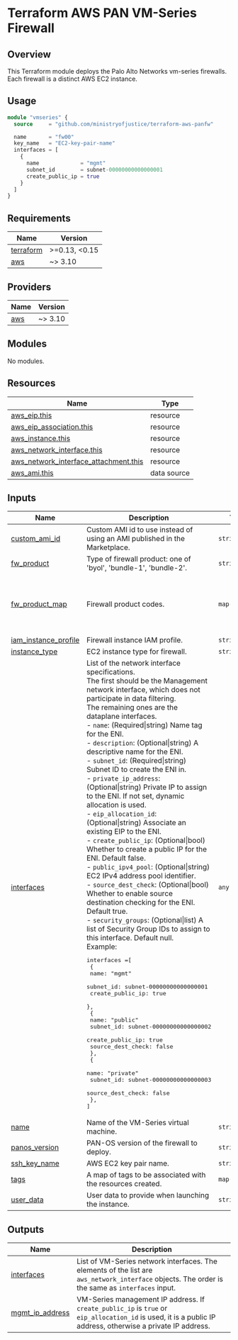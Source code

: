 # Terraform AWS PAN VM-Series Firewall

## Overview

This Terraform module deploys the Palo Alto Networks vm-series firewalls. Each firewall is a distinct AWS EC2 instance.

## Usage

```terraform
module "vmseries" {
  source     = "github.com/ministryofjustice/terraform-aws-panfw"

  name       = "fw00"
  key_name   = "EC2-key-pair-name"
  interfaces = [
    {
      name             = "mgmt"
      subnet_id        = subnet-00000000000000001
      create_public_ip = true
    }
  ]
}
```

<!-- BEGINNING OF PRE-COMMIT-TERRAFORM DOCS HOOK -->
## Requirements

| Name | Version |
|------|---------|
| <a name="requirement_terraform"></a> [terraform](#requirement\_terraform) | >=0.13, <0.15 |
| <a name="requirement_aws"></a> [aws](#requirement\_aws) | ~> 3.10 |

## Providers

| Name | Version |
|------|---------|
| <a name="provider_aws"></a> [aws](#provider\_aws) | ~> 3.10 |

## Modules

No modules.

## Resources

| Name | Type |
|------|------|
| [aws_eip.this](https://registry.terraform.io/providers/hashicorp/aws/latest/docs/resources/eip) | resource |
| [aws_eip_association.this](https://registry.terraform.io/providers/hashicorp/aws/latest/docs/resources/eip_association) | resource |
| [aws_instance.this](https://registry.terraform.io/providers/hashicorp/aws/latest/docs/resources/instance) | resource |
| [aws_network_interface.this](https://registry.terraform.io/providers/hashicorp/aws/latest/docs/resources/network_interface) | resource |
| [aws_network_interface_attachment.this](https://registry.terraform.io/providers/hashicorp/aws/latest/docs/resources/network_interface_attachment) | resource |
| [aws_ami.this](https://registry.terraform.io/providers/hashicorp/aws/latest/docs/data-sources/ami) | data source |

## Inputs

| Name | Description | Type | Default | Required |
|------|-------------|------|---------|:--------:|
| <a name="input_custom_ami_id"></a> [custom\_ami\_id](#input\_custom\_ami\_id) | Custom AMI id to use instead of using an AMI published in the Marketplace. | `string` | `null` | no |
| <a name="input_fw_product"></a> [fw\_product](#input\_fw\_product) | Type of firewall product: one of 'byol', 'bundle-1', 'bundle-2'. | `string` | `"byol"` | no |
| <a name="input_fw_product_map"></a> [fw\_product\_map](#input\_fw\_product\_map) | Firewall product codes. | `map(string)` | <pre>{<br>  "bundle-1": "6kxdw3bbmdeda3o6i1ggqt4km",<br>  "bundle-2": "806j2of0qy5osgjjixq9gqc6g",<br>  "byol": "6njl1pau431dv1qxipg63mvah"<br>}</pre> | no |
| <a name="input_iam_instance_profile"></a> [iam\_instance\_profile](#input\_iam\_instance\_profile) | Firewall instance IAM profile. | `string` | `null` | no |
| <a name="input_instance_type"></a> [instance\_type](#input\_instance\_type) | EC2 instance type for firewall. | `string` | `"m5.xlarge"` | no |
| <a name="input_interfaces"></a> [interfaces](#input\_interfaces) | List of the network interface specifications.<br>The first should be the Management network interface, which does not participate in data filtering.<br>The remaining ones are the dataplane interfaces.<br>- `name`: (Required\|string) Name tag for the ENI.<br>- `description`: (Optional\|string) A descriptive name for the ENI.<br>- `subnet_id`: (Required\|string) Subnet ID to create the ENI in.<br>- `private_ip_address`: (Optional\|string) Private IP to assign to the ENI. If not set, dynamic allocation is used.<br>- `eip_allocation_id`: (Optional\|string) Associate an existing EIP to the ENI.<br>- `create_public_ip`: (Optional\|bool) Whether to create a public IP for the ENI. Default false.<br>- `public_ipv4_pool`: (Optional\|string) EC2 IPv4 address pool identifier. <br>- `source_dest_check`: (Optional\|bool) Whether to enable source destination checking for the ENI. Default true.<br>- `security_groups`: (Optional\|list) A list of Security Group IDs to assign to this interface. Default null.<br>Example:<pre>interfaces =[<br>  {<br>    name: "mgmt"<br>    subnet_id: subnet-00000000000000001<br>    create_public_ip: true<br>  },<br>  {<br>    name: "public"<br>    subnet_id: subnet-00000000000000002<br>    create_public_ip: true<br>    source_dest_check: false<br>  },<br>  {<br>    name: "private"<br>    subnet_id: subnet-00000000000000003<br>    source_dest_check: false<br>  },<br>]</pre> | `any` | n/a | yes |
| <a name="input_name"></a> [name](#input\_name) | Name of the VM-Series virtual machine. | `string` | n/a | yes |
| <a name="input_panos_version"></a> [panos\_version](#input\_panos\_version) | PAN-OS version of the firewall to deploy. | `string` | `"9.1.9"` | no |
| <a name="input_ssh_key_name"></a> [ssh\_key\_name](#input\_ssh\_key\_name) | AWS EC2 key pair name. | `string` | n/a | yes |
| <a name="input_tags"></a> [tags](#input\_tags) | A map of tags to be associated with the resources created. | `map(any)` | `{}` | no |
| <a name="input_user_data"></a> [user\_data](#input\_user\_data) | User data to provide when launching the instance. | `string` | `null` | no |

## Outputs

| Name | Description |
|------|-------------|
| <a name="output_interfaces"></a> [interfaces](#output\_interfaces) | List of VM-Series network interfaces. The elements of the list are `aws_network_interface` objects. The order is the same as `interfaces` input. |
| <a name="output_mgmt_ip_address"></a> [mgmt\_ip\_address](#output\_mgmt\_ip\_address) | VM-Series management IP address. If `create_public_ip` is `true` or `eip_allocation_id` is used, it is a public IP address, otherwise a private IP address. |
<!-- END OF PRE-COMMIT-TERRAFORM DOCS HOOK -->